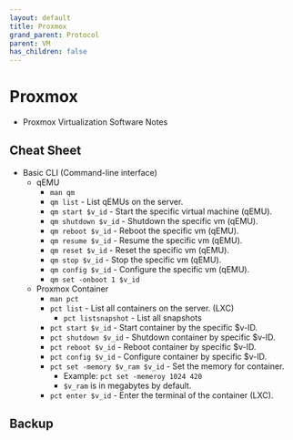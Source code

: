 ```yaml
---
layout: default
title: Proxmox
grand_parent: Protocol
parent: VM
has_children: false
---
```

# Proxmox
- Proxmox Virtualization Software Notes

## Cheat Sheet
- Basic CLI (Command-line interface)
	- qEMU
		- `man qm`
		- `qm list` - List qEMUs on the server.
		- `qm start $v_id` - Start the specific virtual machine (qEMU).
		- `qm shutdown $v_id` - Shutdown the specific vm (qEMU).
		- `qm reboot $v_id` - Reboot the specific vm (qEMU).
		- `qm resume $v_id` - Resume the specific vm (qEMU).
		- `qm reset $v_id` - Reset the specific vm (qEMU).
		- `qm stop $v_id` - Stop the specific vm (qEMU).
		- `qm config $v_id` - Configure the specific vm (qEMU).
		- `qm set -onboot 1 $v_id`
	- Proxmox Container
		- `man pct`
		- `pct list` - List all containers on the server. (LXC)
			- `pct listsnapshot` - List all snapshots
		- `pct start $v_id` - Start container by the specific $v-ID.
		- `pct shutdown $v_id` - Shutdown container by specific $v-ID.
		- `pct reboot $v_id` - Reboot container by specific $v-ID.
		- `pct config $v_id` - Configure container by specific $v-ID.
		- `pct set -memory $v_ram $v_id` - Set the memory for container.
			- Example:  ```pct set -memeroy 1024 420```
			- `$v_ram` is in megabytes by default.
		- `pct enter $v_id` - Enter the terminal of the container (LXC).

## Backup